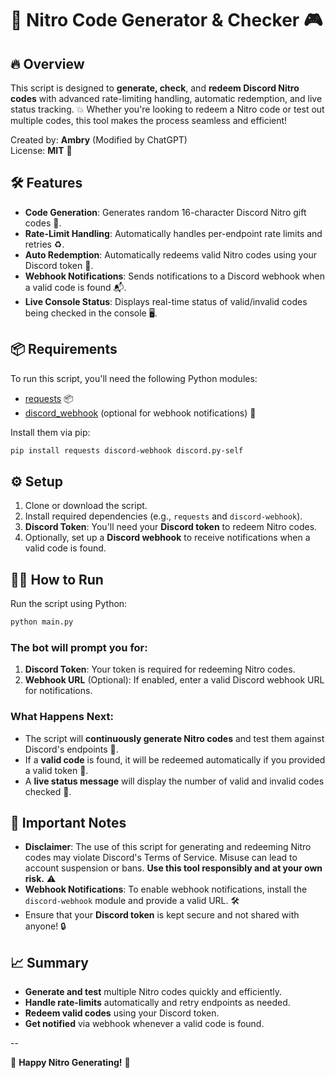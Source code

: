 # 🚀 Nitro Code Generator & Checker 🎮

## 🔥 Overview

This script is designed to **generate, check**, and **redeem Discord Nitro codes** with advanced rate-limiting handling, automatic redemption, and live status tracking. 💥 Whether you're looking to redeem a Nitro code or test out multiple codes, this tool makes the process seamless and efficient! 

Created by: **Ambry** (Modified by ChatGPT)  
License: **MIT** 📄

## 🛠 Features

- **Code Generation**: Generates random 16-character Discord Nitro gift codes 🎯.
- **Rate-Limit Handling**: Automatically handles per-endpoint rate limits and retries ♻️.
- **Auto Redemption**: Automatically redeems valid Nitro codes using your Discord token 🔑.
- **Webhook Notifications**: Sends notifications to a Discord webhook when a valid code is found 📬.
- **Live Console Status**: Displays real-time status of valid/invalid codes being checked in the console 🖥️.

## 📦 Requirements

To run this script, you'll need the following Python modules:

- [requests](https://pypi.org/project/requests/) 📦
- [discord_webhook](https://pypi.org/project/discord-webhook/) (optional for webhook notifications) 📢

Install them via pip:

```bash
pip install requests discord-webhook discord.py-self
```

## ⚙️ Setup

1. Clone or download the script.
2. Install required dependencies (e.g., `requests` and `discord-webhook`).
3. **Discord Token**: You'll need your **Discord token** to redeem Nitro codes.
4. Optionally, set up a **Discord webhook** to receive notifications when a valid code is found.

## 🏃‍♂️ How to Run

Run the script using Python:

```bash
python main.py
```

### The bot will prompt you for:
1. **Discord Token**: Your token is required for redeeming Nitro codes.
2. **Webhook URL** (Optional): If enabled, enter a valid Discord webhook URL for notifications.

### What Happens Next:
- The script will **continuously generate Nitro codes** and test them against Discord's endpoints 🔄.
- If a **valid code** is found, it will be redeemed automatically if you provided a valid token 🔑.
- A **live status message** will display the number of valid and invalid codes checked 🔢.

## 🚨 Important Notes

- **Disclaimer**: The use of this script for generating and redeeming Nitro codes may violate Discord's Terms of Service. Misuse can lead to account suspension or bans. **Use this tool responsibly and at your own risk.** ⚠️
- **Webhook Notifications**: To enable webhook notifications, install the `discord-webhook` module and provide a valid URL. 🛠️
- Ensure that your **Discord token** is kept secure and not shared with anyone! 🔒

## 📈 Summary

- **Generate and test** multiple Nitro codes quickly and efficiently.
- **Handle rate-limits** automatically and retry endpoints as needed.
- **Redeem valid codes** using your Discord token.
- **Get notified** via webhook whenever a valid code is found.

--

🎉 **Happy Nitro Generating!** 🚀
